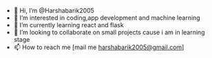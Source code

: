 - 👋 Hi, I’m @Harshabarik2005
- 👀 I’m interested in coding,app development and machine learning
- 🌱 I’m currently learning react and flask
- 💞️ I’m looking to collaborate on small projects cause i am in learning stage
- 📫 How to reach me [mail me harshabarik2005@gmail.com]

<!---
Harshabarik2005/Harshabarik2005 is a ✨ special ✨ repository because its `README.md` (this file) appears on your GitHub profile.
You can click the Preview link to take a look at your changes.
--->
